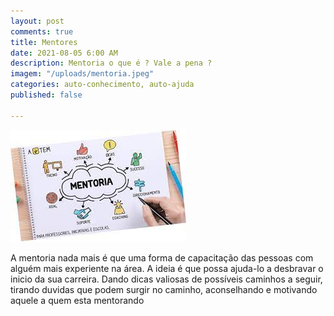 ```yaml
---
layout: post
comments: true
title: Mentores
date: 2021-08-05 6:00 AM
description: Mentoria o que é ? Vale a pena ?
imagem: "/uploads/mentoria.jpeg"
categories: auto-conhecimento, auto-ajuda
published: false

---
```

![](/uploads/mentoria.jpeg)

A mentoria nada mais é que uma forma de capacitação das pessoas com alguém mais experiente na área. A ideia é que possa ajuda-lo a desbravar o inicio da sua carreira. Dando dicas valiosas de possíveis caminhos a seguir, tirando duvidas que podem surgir no caminho, aconselhando e motivando aquele a quem esta mentorando 